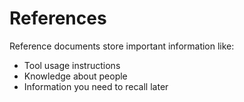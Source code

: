 # References

Reference documents store important information like:

- Tool usage instructions
- Knowledge about people
- Information you need to recall later
